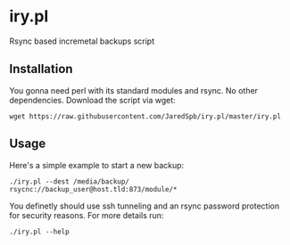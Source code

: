 # iry.pl
Rsync based incremetal backups script

## Installation
You gonna need perl with its standard modules and rsync. No other dependencies.
Download the script via wget:
```
wget https://raw.githubusercontent.com/JaredSpb/iry.pl/master/iry.pl
```

## Usage
Here's a simple example to start a new backup:
```
./iry.pl --dest /media/backup/ rsycnc://backup_user@host.tld:873/module/*
```

You definetly should use ssh tunneling and an rsync password protection for security reasons.
For more details run:
```
./iry.pl --help
```
